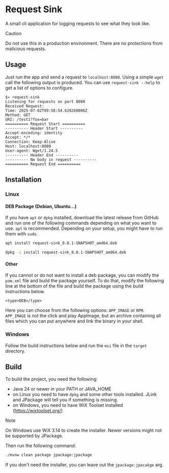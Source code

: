 # Request Sink

A small cli application for logging requests to see what they look like.

> [!CAUTION]
> Do not use this in a production environment. There are no protections from malicious requests.

## Usage

Just run the app and send a request to `localhost:8080`.
Using a simple `wget` call the following output is produced.
You can use `request-sink --help` to get a list of options to configure.

```
$» request-sink        
Listening for requests on port 8080
Received Request: 
Time: 2025-07-02T09:58:54.628260806Z
Method: GET
URI: /test1?foo=bar
========== Request Start ==========
---------- Header Start ----------
Accept-encoding: identity
Accept: */*
Connection: Keep-Alive
Host: localhost:8080
User-agent: Wget/1.24.5
---------- Header End ----------
---------- No body in request ----------
========== Request End ==========
```

## Installation

### Linux

#### DEB Package (Debian, Ubuntu...)

If you have `apt` or `dpkg` installed, download the latest release from GitHub and run one of the following commands
depending on what you want to use. `apt` is recommended. Depending on your setup, you might have to run them with
`sudo`.

```bash
apt install request-sink_0.0.1-SNAPSHOT_amd64.deb
```

```bash
dpkg -i install request-sink_0.0.1-SNAPSHOT_amd64.deb
```

#### Other

If you cannot or do not want to install a deb package, you can modify the `pom.xml` file and build the package yourself.
To do that, modify the following line at the bottom of the file and build the package using the build instructions
below.

```
<type>DEB</type>
```

Here you can choose from the following options: `APP_IMAGE` or `RPM`.
`APP_IMAGE` is not the click and play AppImage, but an archive containing all files which you can put anywhere and link
the binary in your shell.

### Windows

Follow the build instructions below and run the `msi` file in the `target` directory.

## Build

To build the project, you need the following:

- Java 24 or newer in your PATH or JAVA_HOME
- on Linux you need to have `dpkg` and some other tools installed. JLink and JPackage will tell you if something is
  missing.
- on Windows, you need to have WiX Toolset installed (https://wixtoolset.org/)

> [!NOTE]
> On Windows use WiX 3.14 to create the installer. Newer versions might not be supported by JPackage.

Then run the following command:

```bash
./mvnw clean package jpackage:jpackage
```

If you don't need the installer, you can leave out the `jpackage:jpacakge` arg.
